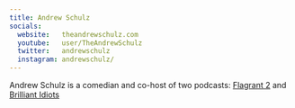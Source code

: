 ```yaml
---
title: Andrew Schulz
socials:
  website:   theandrewschulz.com
  youtube:   user/TheAndrewSchulz
  twitter:   andrewschulz
  instagram: andrewschulz/
---
```


Andrew Schulz is a comedian and co-host of two podcasts: [Flagrant
2](https://www.youtube.com/channel/UC5PstSsGrRwj2o6asQpC4Rg) and [Brilliant
Idiots](https://www.youtube.com/c/BrilliantIdiotsPod/)
